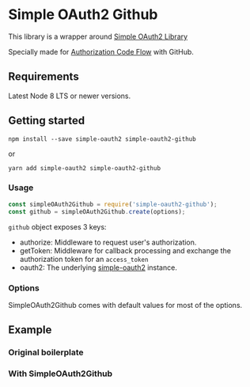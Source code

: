# Simple OAuth2 Github

This library is a wrapper around [Simple OAuth2 Library](https://github.com/lelylan/simple-oauth2)

Specially made for [Authorization Code Flow](https://tools.ietf.org/html/draft-ietf-oauth-v2-31#section-4.1) with GitHub.

## Requirements

Latest Node 8 LTS or newer versions.

## Getting started

```
npm install --save simple-oauth2 simple-oauth2-github
```

or 

```
yarn add simple-oauth2 simple-oauth2-github
```

### Usage

```js
const simpleOAuth2Github = require('simple-oauth2-github');
const github = simpleOAuth2Github.create(options);
```

`github` object exposes 3 keys:
* authorize: Middleware to request user's authorization.
* getToken: Middleware for callback processing and exchange the authorization token for an `access_token`
* oauth2: The underlying [simple-oauth2](https://github.com/lelylan/simple-oauth2) instance.

### Options

SimpleOAuth2Github comes with default values for most of the options.

## Example

### Original boilerplate
### With SimpleOAuth2Github

